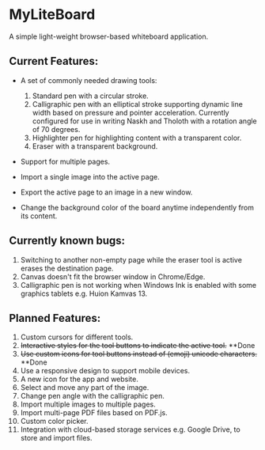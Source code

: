 # MyLiteBoard
A simple light-weight browser-based whiteboard application. 

## Current Features:
* A set of commonly needed drawing tools:
  1. Standard pen with a circular stroke.
  2. Calligraphic pen with an elliptical stroke supporting dynamic line width based on pressure and pointer acceleration. Currently configured for use in writing Naskh and Tholoth with a rotation angle of 70 degrees.
  3. Highlighter pen for highlighting content with a transparent color.
  4. Eraser with a transparent background.

* Support for multiple pages.
* Import a single image into the active page.
* Export the active page to an image in a new window.
* Change the background color of the board anytime independently from its content.

## Currently known bugs:
1. Switching to another non-empty page while the eraser tool is active erases the destination page.
2. Canvas doesn't fit the browser window in Chrome/Edge.
3. Calligraphic pen is not working when Windows Ink is enabled with some graphics tablets e.g. Huion Kamvas 13.

## Planned Features:
1. Custom cursors for different tools.
2. ~~Interactive styles for the tool buttons to indicate the active tool.~~ **Done
3. ~~Use custom icons for tool buttons instead of (emoji) unicode characters.~~ **Done
4. Use a responsive design to support mobile devices.
5. A new icon for the app and website.
6. Select and move any part of the image.
7. Change pen angle with the calligraphic pen.
8. Import multiple images to multiple pages.
9. Import multi-page PDF files based on PDF.js.
10. Custom color picker.
11. Integration with cloud-based storage services e.g. Google Drive, to store and import files.
